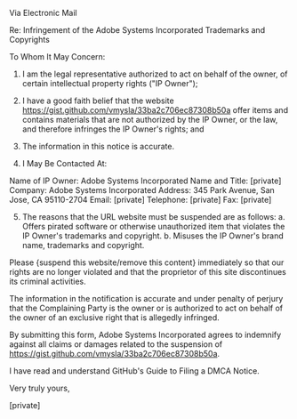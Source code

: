 Via Electronic Mail

Re: Infringement of the Adobe Systems Incorporated Trademarks and Copyrights

To Whom It May Concern:

1.	I am the legal representative authorized to act on behalf of the owner, of certain intellectual property rights ("IP Owner");

2.	I have a good faith belief that the website https://gist.github.com/vmysla/33ba2c706ec87308b50a offer items and contains materials that are not authorized by the IP Owner, or the law, and therefore infringes the IP Owner's rights; and

3.	The information in this notice is accurate.

4.	I May Be Contacted At:

   Name of IP Owner:	Adobe Systems Incorporated
   Name and Title:	[private]
   Company:	Adobe Systems Incorporated
   Address:	345 Park Avenue, San Jose, CA 95110-2704
   Email:	[private]
   Telephone:	[private]
   Fax:	[private]

5.	The reasons that the URL website must be suspended are as follows:
   a. Offers pirated software or otherwise unauthorized item that violates the IP Owner's trademarks and copyright.
   b. Misuses the IP Owner's brand name, trademarks and copyright.

Please {suspend this website/remove this content} immediately so that our rights are no longer violated and that the proprietor of this site discontinues its criminal activities.

The information in the notification is accurate and under penalty of perjury that the Complaining Party is the owner or is authorized to act on behalf of the owner of an exclusive right that is allegedly infringed.

By submitting this form, Adobe Systems Incorporated agrees to indemnify against all claims or damages related to the suspension of https://gist.github.com/vmysla/33ba2c706ec87308b50a.

I have read and understand GitHub's Guide to Filing a DMCA Notice.

Very truly yours,

[private]
